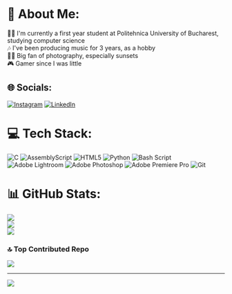 # 💫 About Me:
🧑‍💻 I'm currently a first year student at Politehnica University of Bucharest, studying computer science<br>🎶 I've been producing music for 3 years, as a hobby<br>📸🌇 Big fan of photography, especially sunsets<br>🎮 Gamer since I was little


## 🌐 Socials:
[![Instagram](https://img.shields.io/badge/Instagram-%23E4405F.svg?logo=Instagram&logoColor=white)](https://instagram.com/https://www.instagram.com/vasiloiu_a/) [![LinkedIn](https://img.shields.io/badge/LinkedIn-%230077B5.svg?logo=linkedin&logoColor=white)](https://linkedin.com/in/https://www.linkedin.com/in/andrei-v-749520359/) 

# 💻 Tech Stack:
![C](https://img.shields.io/badge/c-%2300599C.svg?style=flat&logo=c&logoColor=white) ![AssemblyScript](https://img.shields.io/badge/assembly%20script-%23000000.svg?style=flat&logo=assemblyscript&logoColor=white) ![HTML5](https://img.shields.io/badge/html5-%23E34F26.svg?style=flat&logo=html5&logoColor=white) ![Python](https://img.shields.io/badge/python-3670A0?style=flat&logo=python&logoColor=ffdd54) ![Bash Script](https://img.shields.io/badge/bash_script-%23121011.svg?style=flat&logo=gnu-bash&logoColor=white) ![Adobe Lightroom](https://img.shields.io/badge/Adobe%20Lightroom-31A8FF.svg?style=flat&logo=Adobe%20Lightroom&logoColor=white) ![Adobe Photoshop](https://img.shields.io/badge/adobe%20photoshop-%2331A8FF.svg?style=flat&logo=adobe%20photoshop&logoColor=white) ![Adobe Premiere Pro](https://img.shields.io/badge/Adobe%20Premiere%20Pro-9999FF.svg?style=flat&logo=Adobe%20Premiere%20Pro&logoColor=white) ![Git](https://img.shields.io/badge/git-%23F05033.svg?style=flat&logo=git&logoColor=white)
# 📊 GitHub Stats:
![](https://github-readme-stats.vercel.app/api?username=VAndrew05&theme=gotham&hide_border=false&include_all_commits=false&count_private=false)<br/>
![](https://nirzak-streak-stats.vercel.app/?user=VAndrew05&theme=gotham&hide_border=false)<br/>
![](https://github-readme-stats.vercel.app/api/top-langs/?username=VAndrew05&theme=gotham&hide_border=false&include_all_commits=false&count_private=false&layout=compact)

### 🔝 Top Contributed Repo
![](https://github-contributor-stats.vercel.app/api?username=VAndrew05&limit=5&theme=gotham&combine_all_yearly_contributions=true)

---
[![](https://visitcount.itsvg.in/api?id=VAndrew05&icon=1&color=3)](https://visitcount.itsvg.in)

<!-- Proudly created with GPRM ( https://gprm.itsvg.in ) -->

